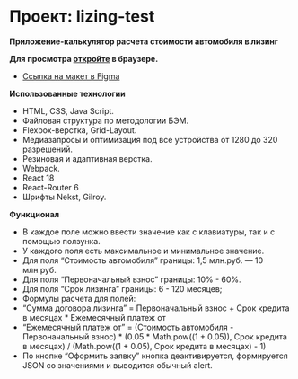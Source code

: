 # Проект: lizing-test

**Приложение-калькулятор расчета стоимости автомобиля в лизинг**

**Для просмотра [откройте](https://innaromanova.github.io/lizing-test/) в браузере.**
* [Ссылка на макет в Figma](https://www.figma.com/file/tgAgxT0IrRQlauFCwK8i1R/Тестовая-верстка-4?node-id=0%3A1)

**Использованные технологии**

* HTML, CSS, Java Script.
* Файловая структура по методологии БЭМ.
* Flexbox-верстка, Grid-Layout.
* Медиазапросы и оптимизация под все устройства от 1280 до 320 разрешений.
* Резиновая и адаптивная верстка.
* Webpack.
* React 18
* React-Router 6
* Шрифты Nekst, Gilroy.

**Функционал**
 * В каждое поле можно ввести значение как с клавиатуры, так и с помощью ползунка.
 * У каждого поля есть максимальное и минимальное значение.
 * Для поля “Стоимость автомобиля” границы: 1,5 млн.руб. — 10 млн.руб.
 * Для поля “Первоначальный взнос” границы: 10% - 60%.
 * Для поля “Срок лизинга” границы: 6 - 120 месяцев;
 * Формулы расчета для полей:
 * “Сумма договора лизинга” = Первоначальный взнос + Срок кредита в месяцах * Ежемесячный платеж от
 * “Ежемесячный платеж от” = (Стоимость автомобиля - Первоначальный взнос) * (0.05 * Math.pow((1 + 0.05)), 
 Срок кредита в месяцах) / (Math.pow((1 + 0.05), Срок кредита в месяцах) - 1)
 * По кнопке “Оформить заявку” кнопка деактивируется, формируется JSON со значениями и выводится обычный alert.